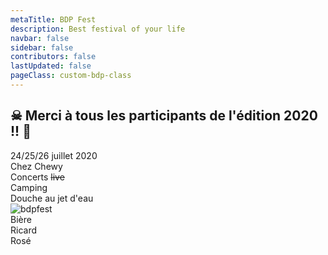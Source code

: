 ```yaml
---
metaTitle: BDP Fest
description: Best festival of your life
navbar: false
sidebar: false
contributors: false
lastUpdated: false
pageClass: custom-bdp-class
---
```


<h2>&#x2620; Merci à tous les participants de l'édition 2020 !! &#x1F3B8;</h2>

<div class="flex-container">
    <div style="flex: 0 0 20%">
        <div class="flex-container-vertical">
            <div>24/25/26 juillet 2020</div>
            <div>Chez Chewy</div>
            <div>Concerts <del>live</del></div>
            <div>Camping</div>
            <div>Douche au jet d'eau</div>
        </div>
    </div>
    <div style="flex: 0 0 59%">
        <img src="/bdpfest.png" alt="bdpfest" class="responsive-image" />
    </div>
    <div style="flex: 0 0 20%">
        <div class="flex-container-vertical">
            <div>Bière</div>
            <div>Ricard</div>
            <div>Rosé</div>
        </div>
    </div>
</div>
